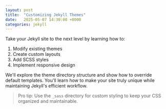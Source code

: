 ```yaml
---
layout: post
title:  "Customizing Jekyll Themes"
date:   2025-05-07 14:30:00 +0000
categories: jekyll
---
```


Take your Jekyll site to the next level by learning how to:

1. Modify existing themes
2. Create custom layouts
3. Add SCSS styles
4. Implement responsive design

We'll explore the theme directory structure and show how to override default templates. You'll learn how to make your site truly unique while maintaining Jekyll's efficient workflow.

> Pro tip: Use the `_sass` directory for custom styling to keep your CSS organized and maintainable.
